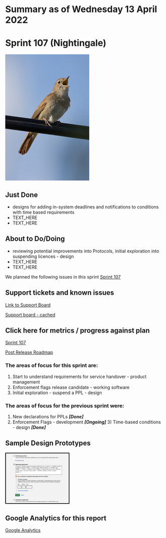 # Summary as of Wednesday 13 April 2022 

# Sprint 107 (Nightingale)

![Carlos Delgado, CC BY-SA 4.0 <https://creativecommons.org/licenses/by-sa/4.0>, via Wikimedia Commons](graphs/nightingale.jpg)

## Just Done
* designs for adding in-system deadlines and notifications to conditions with time based requirements 
* TEXT_HERE
* TEXT_HERE

## About to Do/Doing
* reviewing potential improvements into Protocols, initial exploration into suspending licences - design
* TEXT_HERE
* TEXT_HERE


We planned the following issues in this sprint 
[Sprint 107](graphs/sprint13042022.png)

## Support tickets and known issues
[Link to Support Board](https://collaboration.homeoffice.gov.uk/jira/secure/RapidBoard.jspa?rapidView=1717&selectedIssue=ASSB-253)

[Support board - cached](graphs/supportBoard13042022.png)

## Click here for metrics / progress against plan
[Sprint 107](graphs/progress13042022.png)

[Post Release Roadmap](graphs/roadmap13042022.png)

### The areas of focus for this sprint are:
1. Start to understand requirements for service handover - product management
2. Enforcement flags release candidate - working software 
3. Initial exploration - suspend a PPL - design

### The areas of focus for the previous sprint were:
1. New declarations for PPLs ***[Done]***
2. Enforcement Flags - development ***[Ongoing]*** 3) Time-based conditions - design ***[Done]***


## Sample Design Prototypes
<a href="graphs/proto1_13042022.png"><img src="graphs/proto1_13042022.png" alt="HTML5 Icon" width="200" style="border:2px solid black"></a>
<br>

## Google Analytics for this report
[Google Analytics](graphs/GA13042022.png)

